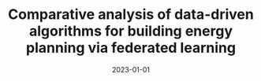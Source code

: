 ---
title: "Comparative analysis of data-driven algorithms for building energy planning via federated learning"
authors: "M. Ali, A. K. Singh, A. Kumar, S. S. Ali, and B. J. Choi"
date: 2023-01-01
venue: "Energies"
volume: "16"
number: "18"
pages: "6517"
doi: "https://doi.org/10.3390/en16186517"
type: "manuscript"
layout: single
author_profile: true
--- 